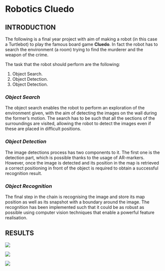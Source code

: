 # Robotics Cluedo

## **INTRODUCTION**

The following is a final year project with aim of making a robot (in this case a Turtlebot) to play the famous board game **Cluedo**. In fact the robot has to search the environment (a room) trying to find the murderer and the weapon of the crime.

The task that the robot should perform are the following:

1. Object Search.
2. Object Detection.
3. Object Detection.

### *Object Search*

The object search enables the robot to perform an exploration of the environment given, with the aim of detecting the images on the wall during the former’s motion. The search has to be such that all the sections of the surroundings are visited, allowing the robot to detect the images even if these are placed in difficult positions.


### *Object Detection*

The image detections process has two components to it. The first one is the detection part, which is possible thanks to the usage of AR-markers. However, once the image is detected and its position in the map is retrieved a correct positioning in front of the object is required to obtain a successful recognition result.

### *Object Recognition*

The final step in the chain is recognising the image and store its map position as well as its snapshot with a boundary around the image. The recognition has been implemented such that it could be as robust as possible using computer vision techniques that enable a powerful feature realisation.

## **RESULTS**

![](https://media.giphy.com/media/3oxHQewMafsJwPYnkY/giphy.gif)

![](https://media.giphy.com/media/3ohs7TDZMDM4ZjHPRC/giphy.gif)

![](https://media.giphy.com/media/3ohs7V5iZVpXLg6vOU/giphy.gif)
